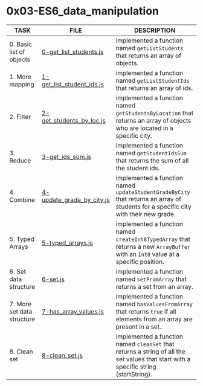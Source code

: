 # 0x03-ES6_data_manipulation

| TASK                       | FILE                                                     | DESCRIPTION                                                                                                                          |
| -------------------------- | -------------------------------------------------------- | ------------------------------------------------------------------------------------------------------------------------------------ |
| 0. Basic list of objects   | [0-get_list_students.js](./0-get_list_students.js)       | implemented a function named `getListStudents` that returns an array of objects.                                                     |
| 1. More mapping            | [1-get_list_student_ids.js](./1-get_list_student_ids.js) | implemented a function named `getListStudentIds` that returns an array of ids.                                                       |
| 2. Filter                  | [2-get_students_by_loc.js](./2-get_students_by_loc.js)   | implemented a function named `getStudentsByLocation` that returns an array of objects who are located in a specific city.            |
| 3. Reduce                  | [3-get_ids_sum.js](./3-get_ids_sum.js)                   | implemented a function named `getStudentIdsSum` that returns the sum of all the student ids.                                         |
| 4. Combine                 | [4-update_grade_by_city.js](./4-update_grade_by_city.js) | implemented a function named `updateStudentGradeByCity` that returns an array of students for a specific city with their new grade   |
| 5. Typed Arrays            | [5-typed_arrays.js](./5-typed_arrays.js)                 | implemented a function named `createInt8TypedArray` that returns a new `ArrayBuffer` with an `Int8` value at a specific position.    |
| 6. Set data structure      | [6-set.js](./6-set.js)                                   | implemented a function named `setFromArray` that returns a set from an array.                                                        |
| 7. More set data structure | [7-has_array_values.js](./7-has_array_values.js)         | implemented a function named `hasValuesFromArray` that returns `true` if all elements from an array are present in a set.            |
| 8. Clean set               | [8-clean_set.js](./8-clean_set.js)                       | implemented a function named `cleanSet` that returns a string of all the set values that start with a specific string (startString). |
